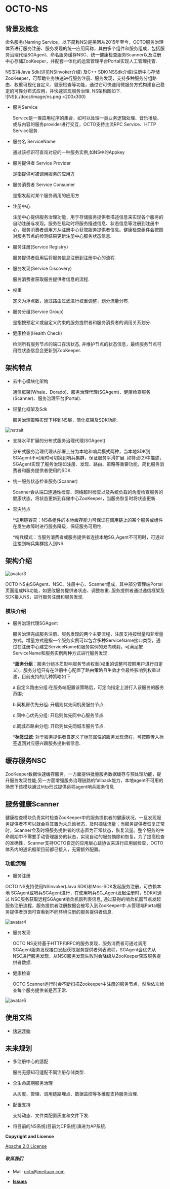 # OCTO-NS

## 背景及概念

 命名服务(Naming Service，以下简称NS)是美团从2015年至今，OCTO服务治理体系进行服务注册、服务发现的统一应用简称，其由多个组件和服务组成，包括服务治理代理SGAgent、命名服务缓存NSC、统一健康检查服务Scanner以及注册中心存储ZooKeeper，并配套一体化的运营管理平台Portal实现人工管理托管.
  
 NS支持Java Sdk(详见NSInvoker介绍) 及C++ SDK(NSSdk介绍)注册中心存储ZooKeeper，可帮助业务快速进行服务注册、服务发现，支持多种服务分组路由、权重可视化自定义、健康检查等功能，通过它可快速用微服务方式构建自己稳定的可靠分布式应用，并快速实现服务治理. NS架构图如下.  
![NS](./docs/image/ns.png =200x300)  

* 服务Service

  Service是一类应用程序的集合，如可以处理一类业务逻辑处理、音乐播放、或与内容的服务provider进行交互，OCTO支持主流RPC Service、HTTP Service服务.  
  
* 服务名 ServiceName

  通过该标识可查询对应的一种服务实例,如NS中的Appkey
  
* 服务提供者 Service Provider

  是指提供可被调用服务的应用方

* 服务消费者 Service Consumer

  是指发起对某个服务调用的应用方

* 注册中心
  
  注册中心提供服务治理功能，用于存储服务提供者描述信息来实现各个服务的自动注册与发现。服务在启动时将服务描述信息、状态信息等注册到注册中心，服务消费者调用方从注册中心获取服务提供者信息。健康检查组件会按照对服务节点的检测结果更新注册中心服务状态信息.

* 服务注册(Service Registry)

  服务提供者启用后将服务信息注册到注册中心的流程.

* 服务发现(Service Discovery)

  服务消费者获取服务提供者信息的流程.

* 权重

  定义为浮点数，通过路由过滤进行权重调整，划分流量分布.

* 服务分组(Service Group)

  是指按预定义或自定义约束的服务提供者和服务消费者的调用关系划分.

* 健康检查(Health Check)

  检测所有服务节点的端口存活状态, 并维护节点的状态信息，最终服务节点可用性状态信息会更新到ZooKeeper.
  
## 架构特点
* 去中心模块化架构

  通信框架(Whale、Dorado)、服务治理代理(SGAgent)、健康检查服务(Scanner)、服务治理平台(Portal).

* 轻量化框架及Sdk

  服务治理策略实现下移到NS层，简化框架及SDK功能.
  
 ![nstrait](./docs/image/ns_trait.png)
  
  
* 支持水平扩展的分布式服务治理代理(SGAgent)

    分布式服务治理代理从部署上分为本地和哨兵模式两种，当本地SDK到SGAgent不可用时可切换到哨兵集群，保证服务平滑扩展.
如特点(2)中描述，SGAgent实现了服务治理如注册、发现、路由、策略等重要功能，简化服务消费者和服务提供者使用的SDK.  
* 统一服务状态检查服务(Scanner)

   Scanner会从端口连通性检查、网络超时检查以及系统负载的角度检查服务的健康状态，将状态更新到存储中心ZooKeeper，当服务恢复时将状态更新.
   
* 容灾特点
  
   *调用链容灾：NS各组件的本地缓存能力可保证在调用链上的某个服务或组件在发生故障时进行服务降级，保证服务可用性.

   *哨兵模式：当服务消费者或服务提供者连接本地SG_Agent不可用时，可通过连接到哨兵集群接入到NS.
  
##  架构介绍

![avatar3](./docs/image/ns_components.png)

   OCTO NS由SGAgent、NSC、注册中心、Scanner组成，其中部分管理端Portal页面组成NS功能，如更改服务提供者状态、调整权重. 服务提供者通过通信框架及SDK接入NS，进行服务注册和服务发现.
   
### 模块介绍
* 服务治理代理SGAgent
  
  服务治理完成服务注册、服务发现的两个主要流程，注册支持按增量和非增量方式，增量方式是指一个服务实例可以包含多种ServiceName接口类型，通过在注册中心建立ServiceName和服务实例的双向映射，可满足按ServiceName和服务实例两种方式进行服务发现.
  
  ***服务分组**：服务分组本质影响服务节点权重(权重的调整可按照用户进行自定义)，服务分组只有在注册中心配置了路由策略且生效才会最终影响到权重过滤，目前支持的几种策略如下

  a.自定义路由分组:在服务端配置该策略后，可定向指定上游打入该服务的服务范围; 

  b.同机房优先分组: 开启则优先同机房服务节点.

  c.同中心优先分组: 开启则优先同中心服务节点.

  d.同城市路由分组: 开启则优先同城市服务节点.

  ***标签过滤**: 对于服务提供者自定义了标签属性的服务发现流程，可按照传入标签返回对应感兴趣服务提供者信息.
          
##  缓存服务NSC

 ZooKeeper数据快速缓存服务，一方面提供批量服务数据缓存与预处理功能，提升服务发现性能;另一方面增强服务治理链路的fallback能力，本地agent不可用的场景下该模块通过http形式提供远程agent哨兵服务信息  
##  服务健康Scanner

  健康检查模块负责实时检查ZooKeeper中的服务提供者的健康状况，一旦发现服务提供者不可以就会将其置为未启动状态，及时摘除流量；当服务提供者恢复正常时，Scanner会及时将服务提供者的状态置为正常状态，恢复流量。整个服务的生命周期中不需要手动管理服务的状态，实现自动的服务摘除和恢复。为了提高检查的准确性，Scanner支持OCTO自定的应用层心跳协议来进行应用层检查，OCTO体系内的通讯框架目前都已接入，无需额外配置。
  
### 功能流程

* 服务注册  
  
 OCTO NS支持使用NSInvoker(Java SDK)和Mns-SDK发起服务注册，可依赖本地 SGAgent或哨兵SGAgent进行，在使用哨兵SG_Agent发起注册时，SDK可通过 NSC服务获取远程SGAgent哨兵机器列表信息, 通过获得的哨兵机器节点发起服务注册流程，服务提供者注册数据会被写入到ZooKeeper中.从管理端Portal服务提供者页面可查看到不同环境注册的服务提供者信息.
 
![avatar4](./docs/image/registry_sucess.png)
 
 
* 服务发现

  OCTO NS支持基于HTTP和RPC的服务发现，服务消费者可通过调用 SGAgent服务发现接口发起获取服务提供者列表流程，SGAgent会优先从NSC进行服务发现，从NSC服务发现失败时会降级从ZooKeeper获取服务提供者数据.

* 健康检查

  OCTO Scanner运行时会不断扫描Zookeeper中注册的服务节点，然后依次检查每个服务提供者是否正常.
  
![avatar6](./docs/image/scanner_traits.png)

##  使用文档

* [快速开始](https://github.com/smartlife1127/octo-ns/blob/master/docs/ns-quick-start.md)

  
##  未来规划

* 多注册中心的适配

   服务无感知可适配不同注册存储类型.
*  全生命周期服务治理

   从灰度、管理、调用链路埋点、数据监控等多维度支持服务治理.
*  配置支持

   支持动态、文件类配置灰度和文件下发.
   
*  将目前的NS系统(目前为CP系统)演进为AP系统.



**Copyright and License**

[Apache 2.0 License](https://github.com/dianping/cat/blob/master/LICENSE)


#####  联系我们

 * Mail: octo@meituan.com 
- [**Issues**](https://github.com/Meituan-Dianping/octo-ns/issues)


 
